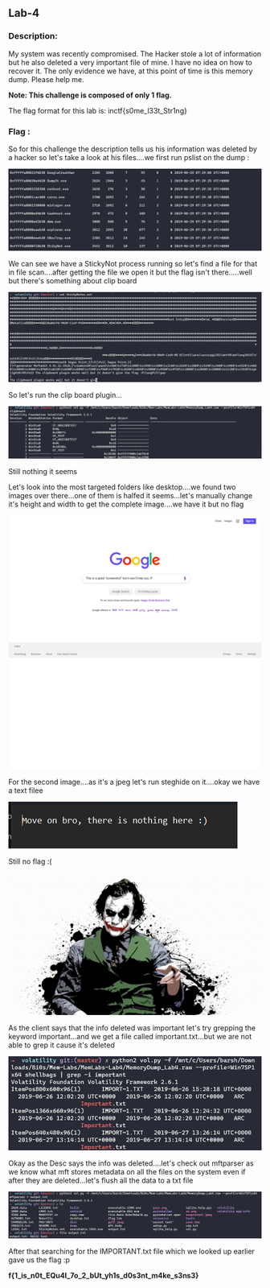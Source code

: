 ## Lab-4

### Description:

My system was recently compromised. The Hacker stole a lot of information but he also deleted a very important file of mine. I have no idea on how to recover it. The only evidence we have, at this point of time is this memory dump. Please help me.

**Note: This challenge is composed of only 1 flag.**

The flag format for this lab is: inctf{s0me_l33t_Str1ng}

### Flag :

So for this challenge the description tells us his information was deleted by a hacker so let's take a look at his files....we first run pslist on the dump : 

![](images/pslist.png)

We can see we have a StickyNot process running so let's find a file for that in file scan....after getting the file we open it but the flag isn't there.....well but there's something about clip board

![](images/stiky.png)

So let's run the clip board plugin...

![](images/clipboard.png)

Still nothing it seems

Let's look into the most targeted folders like desktop....we found two images over there...one of them is halfed it seems...let's manually change it's height and width to get the complete image....we have it but no flag

![](images/ss.png)


For the second image....as it's a jpeg let's run steghide on it....okay we have a text filee

![](images/stegsolve.png)

Still no flag :(

![](images/galf1.jpeg)

As the client says that the info deleted was important let's try grepping the keyword important...and we get a file called important.txt...but we are not able to grep it cause it's deleted

![](images/shellbags%20imp.txt.png)

Okay as the Desc says the info was deleted....let's check out mftparser as we know what mft stores metadata on all the files on the system even if after they are deleted...let's flush all the data to a txt file

![](images/mftparser.png)

After that searching for the IMPORTANT.txt file which we looked up earlier gave us the flag :p

**f{1_is_n0t_EQu4l_7o_2_bUt_yh1s_d0s3nt_m4ke_s3ns3}**